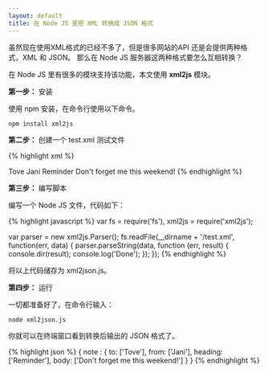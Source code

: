 ```yaml
---
layout: default
title: 在 Node JS 里把 XML 转换成 JSON 格式
---
```


虽然现在使用XML格式的已经不多了，但是很多网站的API 还是会提供两种格式，XML 和 JSON。 那么在 Node JS 服务器这两种格式要怎么互相转换？

在 Node JS 里有很多的模块支持该功能，本文使用 __xml2js__ 模块。

__第一步：__ 安装

使用 npm 安装，在命令行使用以下命令。

    npm install xml2js

__第二步：__ 创建一个 test.xml 测试文件

{% highlight xml %}
<?xml version="1.0" encoding="UTF-8"?>
<note>
  <to>Tove</to>
  <from>Jani</from>
  <heading>Reminder</heading>
  <body>Don't forget me this weekend!</body>
</note>
{% endhighlight %}

__第三步：__ 编写脚本

编写一个 Node JS 文件，代码如下：

{% highlight javascript %}
var fs = require('fs'),
    xml2js = require('xml2js');

var parser = new xml2js.Parser();
fs.readFile(__dirname + '/test.xml', function(err, data) {
    parser.parseString(data, function (err, result) {
        console.dir(result);
        console.log('Done');
    });
});
{% endhighlight %}

将以上代码储存为 xml2json.js。

__第四步：__ 运行

一切都准备好了，在命令行输入：

    node xml2json.js

你就可以在终端窗口看到转换后输出的 JSON 格式了。

{% highlight json %}
{
    note : {
        to: ['Tove'],
        from: ['Jani'],
        heading: ['Reminder'],
        body: ['Don\'t forget me this weekend!']
    }
}
{% endhighlight %}
